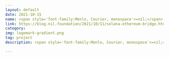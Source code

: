 ```yaml
---
layout: default
date: 2021-10-15
name: <span style='font-family:Menlo, Courier, monospace'>=nil;</span> Crypto3's In-EVM Solana "Light Client" State Verification
link: https://blog.nil.foundation/2021/10/11/solana-ethereum-bridge.html
category: 
img: logomark-gradient.png
tag: project
description: <span style='font-family:Menlo, Courier, monospace'>=nil;</span> Crypto3's in-EVM Solana's "light client" state verification paves the way to the implementation of Solana-Ethereum zk-Bridge, which would enable Solana-based assets to be transferred to Ethereum without any middlemen (relays, etc.) facilitating periodic proof generation.

---
```

